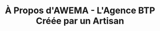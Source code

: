 ---
title: "À Propos d'AWEMA - L'Agence BTP Créée par un Artisan"
description: "Découvrez l'histoire d'AWEMA, fondée par Yann, co-gérant BTP qui a multiplié son CA par 10 grâce au digital. 300+ artisans accompagnés depuis 2023."
draft: false

# Mission
mission:
  enable: true
  title: "Notre mission : **Digitaliser le BTP** avec des solutions qui marchent"
  image: "/images/about/02.jpg"
  content: "Après 10 ans dans le BTP, j'ai créé AWEMA pour partager ce qui a transformé mon entreprise : une vraie stratégie digitale. Pas du marketing générique, mais des solutions testées sur le terrain, créées par un artisan pour des artisans."
  bulletpoints:
    - "Sites web qui génèrent vraiment des leads qualifiés"
    - "Google My Business optimisé pour dominer votre zone"
    - "Système de collecte d'avis qui fonctionne (3→100 avis)"
    - "Support par quelqu'un qui comprend vos galères quotidiennes"

# Funfacts
funfacts:
  enable: true
  funfacts_item:
    - name: "Fondée en"
      count: 2023
      extension: ""

    - name: "Artisans accompagnés"
      count: 300
      extension: "+"

    - name: "Prospects générés"
      count: 3847
      extension: "+"

    - name: "Avis Google collectés"
      count: 8726
      extension: "+"

# vision
vision:
  enable: true
  title: "D'artisan à artisan : **Notre Vision** du digital BTP"
  image: "/images/about/03.jpg"
  content:
    "Le BTP mérite mieux que des sites WordPress à 5000€ qui ne génèrent aucun lead. Notre vision :
    démocratiser l'accès à des outils digitaux performants, avec un modèle économique transparent (797€ création + 79€/mois),
    une technologie moderne (0€ d'infrastructure), et surtout des résultats mesurables. Chaque artisan devrait pouvoir
    vivre de son métier sans dépendre des plateformes parasites ou de la pub Google hors de prix."

# Notre Histoire
our_story:
  enable: true
  title: "L'Histoire d'AWEMA : **Du chantier au digital**"
  timeline:
    - year: "2015"
      title: "La galère"
      description: "Co-gérant d'une entreprise BTP avec 10 salariés. 3 avis Google, carnets vides, page 3 sur Google. Je perds des chantiers face à des concurrents moins bons mais plus visibles."

    - year: "2017"
      title: "Le déclic"
      description: "Formation SEO et marketing digital en autodidacte. Je teste, j'échoue, j'apprends. Premiers résultats : +30% d'appels en 3 mois."

    - year: "2019"
      title: "L'explosion"
      description: "100 avis Google atteints, position #1 sur ma ville. Le téléphone n'arrête plus de sonner. CA multiplié par 3, j'embauche 15 personnes."

    - year: "2021"
      title: "Le sommet"
      description: "35 salariés, leader régional, carnet plein sur 8 mois. Je deviens LA référence dans ma région. CA x10 vs 2015."

    - year: "2023"
      title: "AWEMA"
      description: "Je crée AWEMA pour aider d'autres artisans. Ma méthode packagée, des tarifs justes, un support par quelqu'un qui a vécu les mêmes galères."

    - year: "2025"
      title: "Aujourd'hui"
      description: "300+ artisans accompagnés, 3847 prospects générés pour nos clients. La preuve que ça marche : 94% de clients satisfaits."

# Pourquoi nous choisir
why_us:
  enable: true
  title: "Pourquoi AWEMA plutôt qu'une **agence classique** ?"
  reasons:
    - icon: "FaHardHat"
      title: "Créé par un artisan BTP"
      description: "Je ne suis pas un marketeux en costume. 10 ans de terrain, je connais vos problèmes : devis impayés, clients chiants, concurrence déloyale..."

    - icon: "FaEuroSign"
      title: "Tarifs transparents et justes"
      description: "797€ de création + 79€/mois. Pas de devis à 5000€, pas de frais cachés. ROI moyen constaté : x5 en 6 mois."

    - icon: "FaRocket"
      title: "Technologie moderne"
      description: "Astro + Cloudflare = sites ultra-rapides pour 0€/mois d'infrastructure. Vos concurrents paient 200€/mois pour moins bien."

    - icon: "FaGoogle"
      title: "Experts Google My Business"
      description: "70% de vos leads viennent de GMB. On ne fait pas que créer un site, on optimise tout votre écosystème digital."

    - icon: "FaWhatsapp"
      title: "Support 7j/7 par WhatsApp"
      description: "Pas de tickets, pas d'attente. Un problème ? Un message WhatsApp et je réponds. Simple et efficace."

    - icon: "FaGraduationCap"
      title: "Formation incluse"
      description: "Academy AWEMA avec guides PDF, vidéos, webinaires. On vous rend autonome, pas dépendant."

# L'équipe
team:
  enable: true
  title: "L'Équipe AWEMA"
  members:
    - name: "Yann Maréchal"
      role: "Fondateur & CEO"
      bio: "Co-gérant BTP 10 ans, 237 avis Google sur mon entreprise. Je connais le terrain et le digital."
      image: "/images/team/yann.jpg"

    - name: "Thomas"
      role: "Développeur Senior"
      bio: "15 ans d'expérience, spécialiste performance web. Il fait des sites qui chargent en 0.5 secondes."
      image: "/images/team/thomas.jpg"

    - name: "Julie"
      role: "Experte SEO Local"
      bio: "Ancienne Google, elle connaît tous les secrets du référencement local. 92% de nos clients en top 3."
      image: "/images/team/julie.jpg"

    - name: "Mohamed"
      role: "Support Client"
      bio: "Ancien chef de chantier reconverti. Il parle votre langue et comprend vos urgences."
      image: "/images/team/mohamed.jpg"

# Featured testimonial
featured_testimonial:
  enable: true
  name: "Pierre Dubois"
  designation: "Plomberie Dubois & Fils, Lyon"
  quote: "De 5 à 147 avis en 8 mois, position #1 sur 'plombier Lyon'. J'ai dû embaucher 2 personnes pour gérer les demandes. Yann comprend vraiment nos besoins, c'est pas du blabla marketing."
  image: "/images/testimonials/01.jpg"
  video:
    enable: true
    video_embed_link: "https://www.youtube.com/embed/dyZcRRWiuuw"

# Call to action
cta:
  enable: true
  title: "Prêt à transformer votre entreprise BTP ?"
  description: "Rejoignez 300+ artisans qui ont fait confiance à un des leurs."
  button:
    label: "Démarrer maintenant"
    link: "/contact"
  secondary_button:
    label: "Voir les témoignages"
    link: "/testimonial"
---